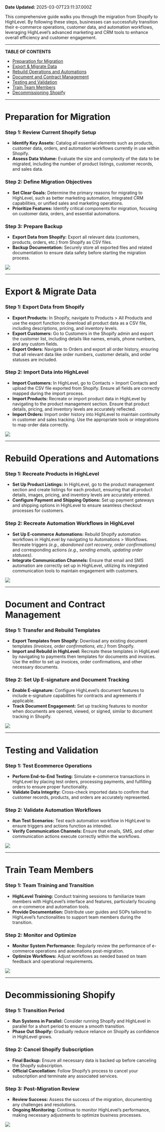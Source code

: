 **Date Updated:** 2025-03-07T23:11:37.000Z

This comprehensive guide walks you through the migration from Shopify to HighLevel. By following these steps, businesses can successfully transition their e-commerce operations, customer data, and automation workflows, leveraging HighLevel’s advanced marketing and CRM tools to enhance overall efficiency and customer engagement.

---

**TABLE OF CONTENTS**

* [Preparation for Migration](#Preparation-for-Migration)
* [Export & Migrate Data](#Export-&-Migrate-Data)
* [Rebuild Operations and Automations](#Rebuild-Operations-and-Automations)
* [Document and Contract Management](#Document-and-Contract-Management)
* [Testing and Validation](#Testing-and-Validation)
* [Train Team Members](#Train-Team-Members)
* [Decommissioning Shopify](#Decommissioning-Shopify)

---

# **Preparation for Migration**
  
  
### **Step 1:** Review Current Shopify Setup

* **Identify Key Assets:** Catalog all essential elements such as products, customer data, orders, and automation workflows currently in use within Shopify.
* **Assess Data Volume:** Evaluate the size and complexity of the data to be migrated, including the number of product listings, customer records, and sales data.
  
  
### **Step 2:** Define Migration Objectives

* **Set Clear Goals:** Determine the primary reasons for migrating to HighLevel, such as better marketing automation, integrated CRM capabilities, or unified sales and marketing operations.
* **Prioritize Features:** Identify critical components for migration, focusing on customer data, orders, and essential automations.
  
  
### **Step 3:** Prepare Backup

* **Export Data from Shopify:** Export all relevant data (customers, products, orders, etc.) from Shopify as CSV files.
* **Backup Documentation:** Securely store all exported files and related documentation to ensure data safety before starting the migration process.
  
  
![](https://s3.amazonaws.com/cdn.freshdesk.com/data/helpdesk/attachments/production/155037333099/original/0be2HWyroGwXbmEthFajq88j2juZuDBxVQ.png?1732725476)

---

# **Export & Migrate Data**
  
  
### **Step 1:** Export Data from Shopify

* **Export Products:** In Shopify, navigate to Products > All Products and use the export function to download all product data as a CSV file, including descriptions, pricing, and inventory levels.
* **Export Customers:** Go to Customers in the Shopify admin and export the customer list, including details like names, emails, phone numbers, and any custom fields.
* **Export Orders:** Navigate to Orders and export all order history, ensuring that all relevant data like order numbers, customer details, and order statuses are included.
  
  
### **Step 2:** Import Data into HighLevel

* **Import Customers:** In HighLevel, go to Contacts > Import Contacts and upload the CSV file exported from Shopify. Ensure all fields are correctly mapped during the import process.
* **Import Products:** Recreate or import product data in HighLevel by navigating to the product management section. Ensure that product details, pricing, and inventory levels are accurately reflected.
* **Import Orders:** Import order history into HighLevel to maintain continuity in customer and sales tracking. Use the appropriate tools or integrations to map order data correctly.
  
  
![](https://s3.amazonaws.com/cdn.freshdesk.com/data/helpdesk/attachments/production/155037333100/original/nO444mrCN1jBcGaWUmaYH6b1R34oFK83EQ.png?1732725476)

---

# **Rebuild Operations and Automations**
  
  
### **Step 1:** Recreate Products in HighLevel

* **Set Up Product Listings:** In HighLevel, go to the product management section and create listings for each product, ensuring that all product details, images, pricing, and inventory levels are accurately entered.
* **Configure Payment and Shipping Options:** Set up payment gateways and shipping options in HighLevel to ensure seamless checkout processes for customers.
  
  
### **Step 2:** Recreate Automation Workflows in HighLevel

* **Set Up E-commerce Automations:** Rebuild Shopify automation workflows in HighLevel by navigating to Automations > Workflows. Recreate triggers _(e.g., abandoned cart recovery, order confirmations)_ and corresponding actions _(e.g., sending emails, updating order statuses)_.
* **Integrate Communication Channels:** Ensure that email and SMS automation are correctly set up in HighLevel, utilizing its integrated communication tools to maintain engagement with customers.
  
  
![](https://s3.amazonaws.com/cdn.freshdesk.com/data/helpdesk/attachments/production/155037334552/original/wOSFvLGkI3ur2rv3e9lxsxCX-MbG6xjcrQ.png?1732726759)

---

# **Document and Contract Management**
  
  
### **Step 1:** Transfer and Rebuild Templates

* **Export Templates from Shopify**: Download any existing document templates _(invoices, order confirmations, etc.)_ from Shopify.
* **Import and Rebuild in HighLevel:** Recreate these templates in HighLevel by navigating to payments then templates for documents and invoices. Use the editor to set up invoices, order confirmations, and other necessary documents.
  
  
### **Step 2:** Set Up E-signature and Document Tracking

* **Enable E-signature:** Configure HighLevel’s document features to include e-signature capabilities for contracts and agreements if applicable.
* **Track Document Engagement:** Set up tracking features to monitor when documents are opened, viewed, or signed, similar to document tracking in Shopify.
  
  
![](https://s3.amazonaws.com/cdn.freshdesk.com/data/helpdesk/attachments/production/155037334575/original/0s3ktqLB1Fic22Ddhn3Trr4fhjpnPx0hVw.png?1732726786)

---

# **Testing and Validation**
  
  
### **Step 1:** Test Ecommerce Operations

* **Perform End-to-End Testing:** Simulate e-commerce transactions in HighLevel by placing test orders, processing payments, and fulfilling orders to ensure proper functionality.
* **Validate Data Integrity:** Cross-check imported data to confirm that customer records, products, and orders are accurately represented.
  
  
### **Step 2:** Validate Automation Workflows

* **Run Test Scenarios:** Test each automation workflow in HighLevel to ensure triggers and actions function as intended.
* **Verify Communication Channels:** Ensure that emails, SMS, and other communication actions execute correctly within the workflows.
  
  
![](https://s3.amazonaws.com/cdn.freshdesk.com/data/helpdesk/attachments/production/155037334595/original/GMQTxmZuSnnjTbtp4eJ4DcVf4nvq6VDcXA.png?1732726812)

---

# **Train Team Members**
  
  
### **Step 1:** Team Training and Transition

* **HighLevel Training:** Conduct training sessions to familiarize team members with HighLevel’s interface and features, particularly focusing on e-commerce and automation tools.
* **Provide Documentation:** Distribute user guides and SOPs tailored to HighLevel’s functionalities to support team members during the transition.
  
  
### **Step 2:** Monitor and Optimize

* **Monitor System Performance:** Regularly review the performance of e-commerce operations and automations post-migration.
* **Optimize Workflows:** Adjust workflows as needed based on team feedback and operational requirements.
  
  
![](https://s3.amazonaws.com/cdn.freshdesk.com/data/helpdesk/attachments/production/155037334603/original/DO3-MxJUUY_Gboi5Qgk-VKnIZzG528f_Wg.png?1732726822)

---

# **Decommissioning Shopify**
  
  
### **Step 1:** Transition Period

* **Run Systems in Parallel:** Consider running Shopify and HighLevel in parallel for a short period to ensure a smooth transition.
* **Phase Out Shopify:** Gradually reduce reliance on Shopify as confidence in HighLevel grows.
  
  
### **Step 2:** Cancel Shopify Subscription

* **Final Backup:** Ensure all necessary data is backed up before canceling the Shopify subscription.
* **Official Cancellation:** Follow Shopify’s process to cancel your subscription and terminate any associated services.
  
  
### **Step 3:** Post-Migration Review

* **Review Success:** Assess the success of the migration, documenting any challenges and resolutions.
* **Ongoing Monitoring:** Continue to monitor HighLevel’s performance, making necessary adjustments to optimize business processes.
  
  
![](https://s3.amazonaws.com/cdn.freshdesk.com/data/helpdesk/attachments/production/155037334608/original/x0wbJvkNyDQAwbrATnlmF0JbioMVOSoHFQ.png?1732726833)

  